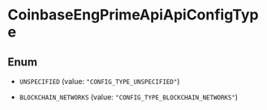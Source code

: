 
# CoinbaseEngPrimeApiApiConfigType

## Enum


* `UNSPECIFIED` (value: `"CONFIG_TYPE_UNSPECIFIED"`)

* `BLOCKCHAIN_NETWORKS` (value: `"CONFIG_TYPE_BLOCKCHAIN_NETWORKS"`)



